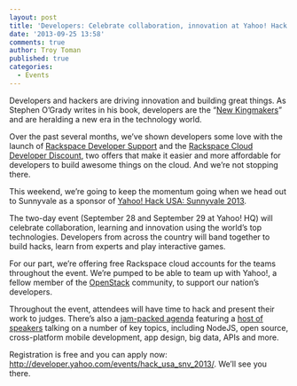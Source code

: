 ```yaml
---
layout: post
title: 'Developers: Celebrate collaboration, innovation at Yahoo! Hack USA'
date: '2013-09-25 13:58'
comments: true
author: Troy Toman
published: true
categories:
  - Events
---
```

Developers and hackers are driving innovation and building great things. As Stephen O’Grady writes in his book, developers are the “[New Kingmakers][1]” and are heralding a new era in the technology world.

Over the past several months, we’ve shown developers some love with the launch of [Rackspace Developer Support][2] and the [Rackspace Cloud Developer Discount][3], two offers that make it easier and more affordable for developers to build awesome things on the cloud. And we’re not stopping there.

This weekend, we’re going to keep the momentum going when we head out to Sunnyvale as a sponsor of [Yahoo! Hack USA: Sunnyvale 2013][4].<!-- more -->

The two-day event (September 28 and September 29 at Yahoo! HQ) will celebrate collaboration, learning and innovation using the world’s top technologies. Developers from across the country will band together to build hacks, learn from experts and play interactive games.

For our part, we’re offering free Rackspace cloud accounts for the teams throughout the event. We’re pumped to be able to team up with Yahoo!, a fellow member of the [OpenStack][5] community, to support our nation’s developers.

Throughout the event, attendees will have time to hack and present their work to judges. There’s also a [jam-packed agenda][6] featuring a [host of speakers][7] talking on a number of key topics, including NodeJS, open source, cross-platform mobile development, app design, big data, APIs and more.

Registration is free and you can apply now: <http://developer.yahoo.com/events/hack_usa_snv_2013/>. We’ll see you there.


  [1]: http://thenewkingmakers.com/
  [2]: http://www.rackspace.com/blog/rackspace-developer-support-fanatical-support-for-your-code/
  [3]: https://developer.rackspace.com/blog/developer-love-welcome-to-the-rackspace-cloud-developer-discount.html
  [4]: http://developer.yahoo.com/events/hack_usa_snv_2013/
  [5]: http://www.openstack.org/
  [6]: http://yahoohackusa2013.pbworks.com/w/page/69143893/Saturday%20Talk%20Agenda
  [7]: http://yahoohackusa2013.pbworks.com/w/page/69185776/Talks%20Details
